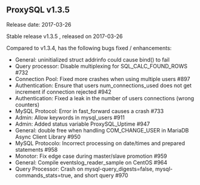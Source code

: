 ## ProxySQL v1.3.5

Release date: 2017-03-26

Stable release v1.3.5 , released on 2017-03-26

Compared to v1.3.4, has the following bugs fixed / enhancements:

* General: uninitialized struct addrinfo could cause bind() to fail
* Query processor: Disable multiplexing for SQL_CALC_FOUND_ROWS #732
* Connection Pool: Fixed more crashes when using multiple users #897
* Authentication: Ensure that users num_connections_used does not get increment if connection rejected #942
* Authentication: Fixed a leak in the number of users connections (wrong counters)
* MySQL Protocol: Error in fast_forward causes a crash #733
* Admin: Allow keywords in mysql_users #911
* Admin: Added status variable ProxySQL_Uptime #947
* General: double free when handling COM_CHANGE_USER in MariaDB Async Client Library #950
* MySQL Protocolo: Incorrect processing on date/times and prepared statements #958
* Monotor: Fix edge case during master/slave promotion #959
* General: Compile eventslog_reader_sample on CentOS #964
* Query Processor: Crash on mysql-query_digests=false, mysql-commands_stats=true, and short query #970
